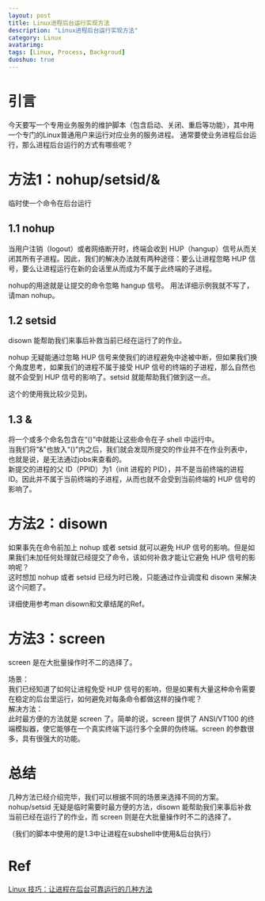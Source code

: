 ```yaml
---
layout: post
title: Linux进程后台运行实现方法
description: "Linux进程后台运行实现方法"
category: Linux
avatarimg:
tags: [Linux, Process, Backgroud]
duoshuo: true
---
```


# 引言
今天要写一个专用业务服务的维护脚本（包含启动、关闭、重启等功能），其中用一个专门的Linux普通用户来运行对应业务的服务进程。
通常要使业务进程后台运行，那么进程后台运行的方式有哪些呢？

# 方法1：nohup/setsid/&
临时使一个命令在后台运行

## 1.1 nohup
> 
当用户注销（logout）或者网络断开时，终端会收到 HUP（hangup）信号从而关闭其所有子进程。因此，我们的解决办法就有两种途径：要么让进程忽略 HUP 信号，要么让进程运行在新的会话里从而成为不属于此终端的子进程。

nohup的用途就是让提交的命令忽略 hangup 信号。
用法详细示例我就不写了，请man nohup。

## 1.2 setsid
disown 能帮助我们来事后补救当前已经在运行了的作业。

> 
nohup 无疑能通过忽略 HUP 信号来使我们的进程避免中途被中断，但如果我们换个角度思考，如果我们的进程不属于接受 HUP 信号的终端的子进程，那么自然也就不会受到 HUP 信号的影响了。setsid 就能帮助我们做到这一点。

这个的使用我比较少见到。

## 1.3 &
> 
将一个或多个命名包含在“()”中就能让这些命令在子 shell 中运行中。  
当我们将"&"也放入“()”内之后，我们就会发现所提交的作业并不在作业列表中，也就是说，是无法通过jobs来查看的。  
新提交的进程的父 ID（PPID）为1（init 进程的 PID），并不是当前终端的进程 ID。因此并不属于当前终端的子进程，从而也就不会受到当前终端的 HUP 信号的影响了。  

# 方法2：disown
> 
如果事先在命令前加上 nohup 或者 setsid 就可以避免 HUP 信号的影响。但是如果我们未加任何处理就已经提交了命令，该如何补救才能让它避免 HUP 信号的影响呢？  
这时想加 nohup 或者 setsid 已经为时已晚，只能通过作业调度和 disown 来解决这个问题了。

详细使用参考man disown和文章结尾的Ref。

# 方法3：screen
screen 是在大批量操作时不二的选择了。
> 
场景：  
我们已经知道了如何让进程免受 HUP 信号的影响，但是如果有大量这种命令需要在稳定的后台里运行，如何避免对每条命令都做这样的操作呢？  
解决方法：  
此时最方便的方法就是 screen 了。简单的说，screen 提供了 ANSI/VT100 的终端模拟器，使它能够在一个真实终端下运行多个全屏的伪终端。screen 的参数很多，具有很强大的功能。  

# 总结
> 
几种方法已经介绍完毕，我们可以根据不同的场景来选择不同的方案。nohup/setsid 无疑是临时需要时最方便的方法，disown 能帮助我们来事后补救当前已经在运行了的作业，而 screen 则是在大批量操作时不二的选择了。

（我们的脚本中使用的是1.3中让进程在subshell中使用&后台执行）

# Ref
[Linux 技巧：让进程在后台可靠运行的几种方法](http://www.ibm.com/developerworks/cn/linux/l-cn-nohup/)  
